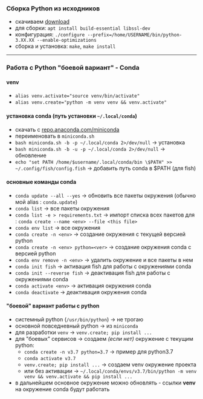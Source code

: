 ### Сборка Python из исходников

* скачиваем [download](https://www.python.org/downloads/)
* для сборки: `apt install build-essential libssl-dev`
* конфигурация: `./configure --prefix=/home/USERNAME/bin/python-3.XX.XX --enable-optimizations`
* сборка и установка: `make`, `make install`

** **

### Работа с Python "боевой вариант" - Conda

#### venv
* `alias venv.activate="source venv/bin/activate"`
* `alias venv.create="python -m venv venv && venv.activate"`

#### установка conda (путь установки `~/.local/conda`)
* скачать c [repo.anaconda.com/miniconda](https://repo.anaconda.com/miniconda/)
* переименовать в `miniconda.sh`
* `bash miniconda.sh -b -p ~/.local/conda 2>/dev/null`    -> установка
* `bash miniconda.sh -b -u -p ~/.local/conda 2>/dev/null`    -> обновление
* `echo "set PATH /home/$username/.local/conda/bin \$PATH" >> ~/.config/fish/config.fish`    -> добавить путь conda в $PATH (для fish)

#### основные команды conda
* `conda update --all --yes`    -> обновить все пакеты окружения (обычно мой alias : `conda.update`)
* `conda list`    -> все пакеты окружения
* `conda list -e > requirements.txt`    -> импорт списка всех пакетов для : `conda create --name <env> --file <this file>`
* `conda env list`    -> все окружения
* `conda create -n <env>`    -> создание окружения с текущей версией python
* `conda create -n <env> python=<ver>`    -> создание окружения conda с версией python <ver>
* `conda env remove -n <env>`    -> удалить окружение и все пакеты в нем
* `conda init fish`    -> активация fish для работы с окружениями conda
* `conda init --reverse fish`    -> деактивация fish для работы с окружениями conda
* `conda activate <env>`    -> активация окружения conda
* `conda deactivate`    -> деактивация окружения conda

#### "боевой" вариант работы с python
* системный python (`/usr/bin/python`) -> не трогаю
* основной повседневный python -> из `miniconda`
* для разработки `venv` -> `venv.create; pip install ...`
* для "боевых" сервисов -> coздаем *(если нет)* окружение с текущим python:
  * `conda create -n v3.7 python=3.7`    -> пример для python3.7
  * `conda activate v3.7`
  * `venv.create; pip install ...`    -> создаем venv окружение проекта
  * или без активации -> `~/.local/conda/envs/v3.7/bin/python -m venv venv && venv.activate && pip install ...`
* в дальнейшем основное окружение можно обновлять - ссылки **venv** на окружение conda будут работать  
